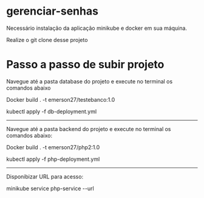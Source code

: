 # gerenciar-senhas

Necessário instalação da aplicação minikube e docker em sua máquina.


Realize o git clone desse projeto

# Passo a passo de subir projeto
Navegue até a pasta database do projeto e execute no terminal os comandos abaixo

Docker build . -t emerson27/testebanco:1.0

kubectl apply -f db-deployment.yml

------

Navegue até a pasta backend do projeto e execute no terminal os comandos abaixo:

Docker build . -t emerson27/php2:1.0

kubectl apply -f php-deployment.yml

------
Disponibizar URL para acesso:

minikube service php-service --url

